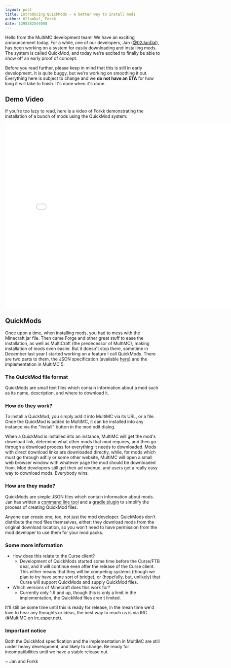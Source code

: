 ```yaml
---
layout: post
title: Introducing QuickMods - A better way to install mods
author: 02JanDal, Forkk
date: 1398382544000
---
```


Hello from the MultiMC development team! We have an exciting announcement today. For a while, one of our developers, Jan ([@02JanDal](https://twitter.com/02JanDal)), has been working on a system for easily downloading and installing mods. The system is called QuickMod, and today we're excited to finally be able to show off an early proof of concept.

Before you read further, please keep in mind that this is still in early development. It is quite buggy, but we're working on smoothing it out. Everything here is subject to change and we **do not have an ETA** for how long it will take to finish. It's done when it's done.


## Demo Video

If you're too lazy to read, here is a video of Forkk demonstrating the installation of a bunch of mods using the QuickMod system:

<iframe width="800" height="600" src="//www.youtube.com/embed/5OBKT7w6p6w?rel=0" frameborder="0" allowfullscreen></iframe>


## QuickMods

Once upon a time, when installing mods, you had to mess with the Minecraft jar file. Then came Forge and other great stuff to ease the installation, as well as MultiCraft (the predecessor of MultiMC), making installation of mods even easier. But it doesn't stop there, sometime in December last year I started working on a feature I call QuickMods. There are two parts to them, the JSON specification (available [here](http://02jandal.github.io/QuickModDoc/)) and the implementation in MultiMC 5.

### The QuickMod file format

QuickMods are small text files which contain information about a mod such as its name, description, and where to download it.


### How do they work?

To install a QuickMod, you simply add it into MultiMC via its URL, or a file. Once the QuickMod is added to MultiMC, it can be installed into any instance via the "Install" button in the mod edit dialog.

When a QuickMod is installed into an instance, MultiMC will get the mod's download link, determine what other mods that mod requires, and then go through a download process for everything it needs to downloaded. Mods with direct download links are downloaded directly, while, for mods which must go through adf.ly or some other website, MultiMC will open a small web browser window with whatever page the mod should be downloaded from. Mod developers still get their ad revenue, and users get a really easy way to download mods. Everybody wins.


### How are they made?

QuickMods are simple JSON files which contain information about mods. Jan has written a [command line tool](https://github.com/02JanDal/QuickModGenerator) and a [gradle plugin](https://github.com/robotbrain/quickmod-gradle) to simplify the process of creating QuickMod files.

Anyone can create one, too, not just the mod developer. QuickMods don't distribute the mod files themselves, either; they download mods from the original download location, so you won't need to have permission from the mod developer to use them for your mod packs.


### Some more information

* How does this relate to the Curse client?
    * Development of QuickMods started some time before the Curse/FTB deal, and it will continue even after the release of the Curse client. This either means that they will be competing systems (though we plan to try have some sort of bridge), or (hopefully, but, unlikely) that Curse will support QuickMods and supply QuickMod files.
* Which versions of Minecraft does this work for?
    * Currently only 1.6 and up, though this is only a limit in the implementation, the QuickMod files aren't limited.

It'll still be some time until this is ready for release, in the mean time we'd love to hear any thoughts or ideas, the best way to reach us is via IRC (#MultiMC on irc.esper.net).

### Important notice

Both the QuickMod specification and the implementation in MultiMC are still under heavy development, and likely to change. Be ready for incompatibilities until we have a stable release out.

~ Jan and Forkk

